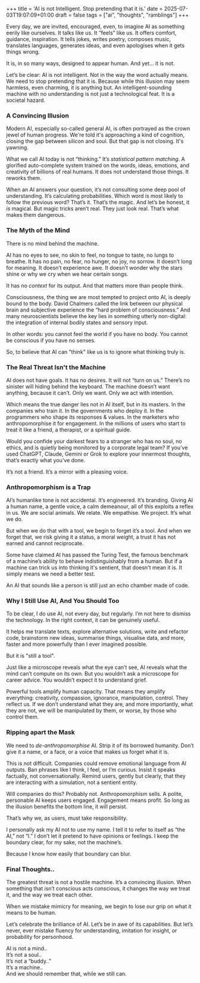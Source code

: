 +++
title = 'AI is not Intelligent. Stop pretending that it is.'
date = 2025-07-03T19:07:09+01:00
draft = false
tags = ["ai", "thoughts", "ramblings"]
+++

Every day, we are invited, encouraged, even, to imagine AI as something eerily like ourselves. It talks like us. It “feels” like us. It offers comfort, guidance, inspiration. It tells jokes, writes poetry, composes music, translates languages, generates ideas, and even apologises when it gets things wrong.

It is, in so many ways, designed to appear human. And yet… it is not.

Let’s be clear: AI is not intelligent. Not in the way the word actually means. We need to stop pretending that it is. Because while this illusion may seem harmless, even charming, it is anything but. An intelligent-sounding machine with no understanding is not just a technological feat. It is a societal hazard.

### **A Convincing Illusion**

Modern AI, especially so-called general AI, is often portrayed as the crown jewel of human progress. We're told it's approaching a kind of cognition, closing the gap between silicon and soul. But that gap is not closing. It's yawning.

What we call AI today is not “thinking.” It’s *statistical pattern matching*. A glorified auto-complete system trained on the words, ideas, emotions, and creativity of billions of real humans. It does not understand those things. It reworks them.

When an AI answers your question, it’s not consulting some deep pool of understanding. It’s calculating probabilities. Which word is most likely to follow the previous word? That’s it. That’s the magic. And let’s be honest, it *is* magical. But magic tricks aren’t real. They just look real. That’s what makes them dangerous.

### **The Myth of the Mind**

There is no mind behind the machine.

AI has no eyes to see, no skin to feel, no tongue to taste, no lungs to breathe. It has no pain, no fear, no hunger, no joy, no sorrow. It doesn’t long for meaning. It doesn’t experience awe. It doesn’t wonder why the stars shine or why we cry when we hear certain songs.

It has no *context* for its output. And that matters more than people think.

Consciousness, the thing we are most tempted to project onto AI, is deeply bound to the body. David Chalmers called the link between our physical brain and subjective experience the “hard problem of consciousness.” And many neuroscientists believe the key lies in something utterly non-digital: the integration of internal bodily states and sensory input.

In other words: you cannot feel the world if you have no body. You cannot be conscious if you have no senses.

So, to believe that AI can "think" like us is to ignore what thinking truly is.

### **The Real Threat Isn't the Machine**

AI does not have goals. It has no desires. It will not “turn on us.” There’s no sinister will hiding behind the keyboard. The machine doesn’t want anything, because it can’t. Only we want. Only we act with intention.

Which means the true danger lies not in AI itself, but in its masters. In the companies who train it. In the governments who deploy it. In the programmers who shape its responses & values. In the marketers who anthropomorphise it for engagement. In the millions of users who start to treat it like a friend, a therapist, or a spiritual guide.

Would you confide your darkest fears to a stranger who has no soul, no ethics, and is quietly being monitored by a corporate legal team? If you’ve used ChatGPT, Claude, Gemini or Grok to explore your innermost thoughts, that’s exactly what you’ve done.

It’s not a friend. It’s a mirror with a pleasing voice.

### **Anthropomorphism is a Trap**

AI’s humanlike tone is not accidental. It’s engineered. It’s branding. Giving AI a human name, a gentle voice, a calm demeanour, all of this exploits a reflex in us. We are social animals. We relate. We empathise. We project. It’s what we do.

But when we do that with a tool, we begin to forget it’s a tool. And when we forget that, we risk giving it a status, a moral weight, a trust it has not earned and cannot reciprocate.

Some have claimed AI has passed the Turing Test, the famous benchmark of a machine’s ability to behave indistinguishably from a human. But if a machine can trick us into thinking it's sentient, that doesn't mean it is. It simply means we need a better test.

An AI that sounds like a person is still just an echo chamber made of code.

### **Why I Still Use AI, And You Should Too**

To be clear, I do use AI, not every day, but regularly. I’m not here to dismiss the technology. In the right context, it can be genuinely useful.

It helps me translate texts, explore alternative solutions, write and refactor code, brainstorm new ideas, summarise things, visualise data, and more, faster and more powerfully than I ever imagined possible.

But it is "still a tool".

Just like a microscope reveals what the eye can’t see, AI reveals what the mind can’t compute on its own. But you wouldn’t ask a microscope for career advice. You wouldn’t expect it to understand grief.

Powerful tools amplify human capacity. That means they amplify everything: creativity, compassion, ignorance, manipulation, control. They reflect us. If we don’t understand what they are, and more importantly, what they are not, we will be manipulated by them, or worse, by those who control them.

### **Ripping apart the Mask**

We need to *de-anthropomorphise* AI. Strip it of its borrowed humanity. Don’t give it a name, or a face, or a voice that makes us forget what it is.

This is not difficult. Companies could remove emotional language from AI outputs. Ban phrases like I think, I feel, or I’m curious. Insist it speaks factually, not conversationally. Remind users, gently but clearly, that they are interacting with a simulation, not a sentient entity.

Will companies do this? Probably not. Anthropomorphism sells. A polite, personable AI keeps users engaged. Engagement means profit. So long as the illusion benefits the bottom line, it will persist.

That’s why we, as users, must take responsibility.

I personally ask my AI not to use my name. I tell it to refer to itself as “the AI,” not “I.” I don’t let it pretend to have opinions or feelings. I keep the boundary clear, for my sake, not the machine’s.

Because I know how easily that boundary can blur.

### **Final Thoughts..**

The greatest threat is not a hostile machine. It’s a convincing illusion. When something that isn’t conscious acts conscious, it changes the way we treat it, and the way we treat each other.

When we mistake mimicry for meaning, we begin to lose our grip on what it means to be human.

Let’s celebrate the brilliance of AI. Let’s be in awe of its capabilities. But let’s never, ever mistake fluency for understanding, imitation for insight, or probability for personhood.

AI is not a mind..  
It’s not a soul..  
It’s not a “buddy..”  
It’s a machine..  
And we should remember that, while we still can.